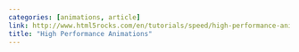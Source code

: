 ```yaml
---
categories: [animations, article]
link: http://www.html5rocks.com/en/tutorials/speed/high-performance-animations/
title: "High Performance Animations"
---
```

